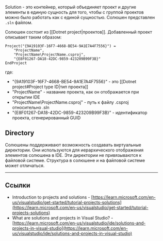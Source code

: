 Solution - это контейнер, который объединяет проект и другие элементы в единую сущность для того, чтобы с группой проектов можно было работать как с единой сущностью. Солюшен представлен `.sln` файлом.

Солюшен состоит из [[Dotnet project|проектов]]. Добавленный проект описывает таким образом:
```
Project("{9A19103F-16F7-4668-BE54-9A1E7A4F7556}") =
	"ProjectName",
	"ProjectName\ProjectName.csproj",
	"{E8F01267-DA18-42DC-9859-423209B99F3B}"
EndProject
```

где:
- "{9A19103F-16F7-4668-BE54-9A1E7A4F7556}" - это [[Dotnet project#Project type ID|тип проекта]]
- "ProjectName" - название проекта, как он отображается при открытии IDE
- "ProjectName\ProjectName.csproj" - путь к файлу .csproj относительно .sln
- "{E8F01267-DA18-42DC-9859-423209B99F3B}" - идентификатор проекта, сгенерированный GUID

## Directory
Солюшены поддерживают возможность создавать виртуальные директории. Они используются для иерархического отображения элементов солюшена в IDE. Эти директории не привязываются к файловой системе. Структура в солюшене и на файловой системе может отличаться.

---
## Ссылки
- Introduction to projects and solutions - [https://learn.microsoft.com/en-us/visualstudio/get-started/tutorial-projects-solutions](https://learn.microsoft.com/en-us/visualstudio/get-started/tutorial-projects-solutions)
 - What are solutions and projects in Visual Studio? - [https://learn.microsoft.com/en-us/visualstudio/ide/solutions-and-projects-in-visual-studio](https://learn.microsoft.com/en-us/visualstudio/ide/solutions-and-projects-in-visual-studio)
